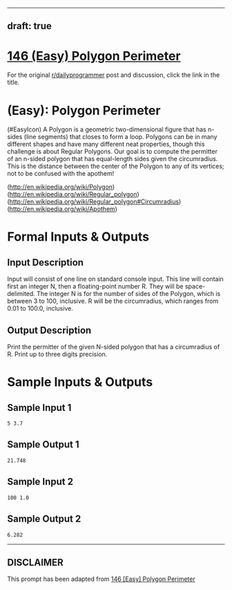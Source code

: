 ---
draft: true
----

# [146 (Easy) Polygon Perimeter](https://www.reddit.com/r/dailyprogrammer/comments/1tixzk/122313_challenge_146_easy_polygon_perimeter/)

For the original [r/dailyprogrammer](https://www.reddit.com/r/dailyprogrammer/) post and discussion, click the link in the title.

#  (Easy): Polygon Perimeter
(#EasyIcon)
A Polygon is a geometric two-dimensional figure that has n-sides (line segments) that closes to form a loop. Polygons can be in many different shapes and have many different neat properties, though this challenge is about Regular Polygons. Our goal is to compute the permitter of an n-sided polygon that has equal-length sides given the circumradius. This is the distance between the center of the Polygon to any of its vertices; not to be confused with the apothem!

(http://en.wikipedia.org/wiki/Polygon)
(http://en.wikipedia.org/wiki/Regular_polygon)
(http://en.wikipedia.org/wiki/Regular_polygon#Circumradius)
(http://en.wikipedia.org/wiki/Apothem)
# Formal Inputs & Outputs
## Input Description
Input will consist of one line on standard console input. This line will contain first an integer N, then a floating-point number R. They will be space-delimited. The integer N is for the number of sides of the Polygon, which is between 3 to 100, inclusive. R will be the circumradius, which ranges from 0.01 to 100.0, inclusive.

## Output Description
Print the permitter of the given N-sided polygon that has a circumradius of R. Print up to three digits precision.

# Sample Inputs & Outputs
## Sample Input 1

```
5 3.7
```
## Sample Output 1

```
21.748
```
## Sample Input 2

```
100 1.0
```
## Sample Output 2

```
6.282
```

----
## **DISCLAIMER**
This prompt has been adapted from [146 [Easy] Polygon Perimeter](https://www.reddit.com/r/dailyprogrammer/comments/1tixzk/122313_challenge_146_easy_polygon_perimeter/
)
